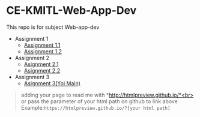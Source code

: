 # CE-KMITL-Web-App-Dev

This repo is for subject Web-app-dev

- Assignment 1
  - [Assignment 1.1](https://htmlpreview.github.io/?https://github.com/Patiyut1807/CE-KMITL-Web-App-Dev/blob/main/1/1.html)
  - [Assignment 1.2](https://htmlpreview.github.io/?https://github.com/Patiyut1807/CE-KMITL-Web-App-Dev/blob/main/1/2.html)
- Assignment 2
  - [Asignment 2.1](https://htmlpreview.github.io/?https://github.com/Patiyut1807/CE-KMITL-Web-App-Dev/blob/main/2/64010479_1.html)
  - [Asignment 2.2](https://htmlpreview.github.io/?https://github.com/Patiyut1807/CE-KMITL-Web-App-Dev/blob/main/2/64010479_2.html)
- Assignment 3
  - [Asignment 3(Yoi Main)](https://github.com/Patiyut1807/CE-KMITL-Web-App-Dev/blob/main/Assignment%203/index.html)
> adding your page to read me with *http://htmlpreview.github.io/*<br>
> or
> pass the parameter of your html path on github to link above<br>
> Example:`https://htmlpreview.github.io/?[your html path]`
